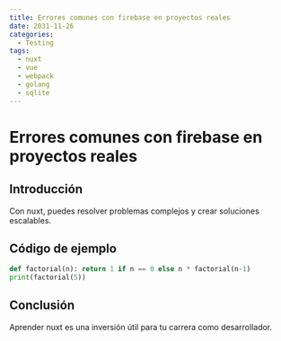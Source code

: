 ```yaml
---
title: Errores comunes con firebase en proyectos reales
date: 2031-11-26
categories:
  - Testing
tags:
  - nuxt
  - vue
  - webpack
  - golang
  - sqlite
---
```


# Errores comunes con firebase en proyectos reales

## Introducción

Con nuxt, puedes resolver problemas complejos y crear soluciones escalables.

## Código de ejemplo

```python
def factorial(n): return 1 if n == 0 else n * factorial(n-1)
print(factorial(5))
```

## Conclusión

Aprender nuxt es una inversión útil para tu carrera como desarrollador.